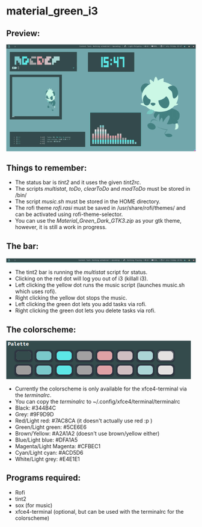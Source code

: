 # material_green_i3
## Preview:

![Preview](s2.gif)

## Things to remember:
* The status bar is *tint2* and it uses the given *tint2rc*.
* The scripts *multistat*, *toDo*, *clearToDo* and *modToDo* must be stored in /bin/
* The script *music.sh* must be stored in the HOME directory.
* The rofi theme *rofi.rasi* must be saved in /usr/share/rofi/themes/ and can be activated using rofi-theme-selector.
* You can use the *Material_Green_Dark_GTK3.zip* as your gtk theme, however, it is still a work in progress.

## The bar:
![Tint2 Bar](tint2_bar.png)
* The tint2 bar is running the *multistat* script for status.
* Clicking on the red dot will log you out of i3 (killall i3).
* Left clicking the yellow dot runs the music script (launches music.sh which uses rofi).
* Right clicking the yellow dot stops the music.
* Left clicking the green dot lets you add tasks via rofi.
* Right clicking the green dot lets you delete tasks via rofi.

## The colorscheme:
![Color Palette](palette.png)
* Currently the colorscheme is only available for the xfce4-terminal via the *terminalrc*.
* You can copy the *terminalrc* to ~/.config/xfce4/terminal/terminalrc
* Black: #344B4C
* Grey: #9F9D9D
* Red/Light red: #7AC8CA (it doesn't actually use red :p )
* Green/Light green: #5CE6E6
* Brown/Yellow: #A2A1A2 (doesn't use brown/yellow either)
* Blue/Light blue: #DFA1A5
* Magenta/Light Magenta: #CFBEC1
* Cyan/Light cyan: #ACD5D6
* White/Light grey: #E4E1E1

## Programs required:
* Rofi
* tint2
* sox (for music)
* xfce4-terminal (optional, but can be used with the terminalrc for the colorscheme)
